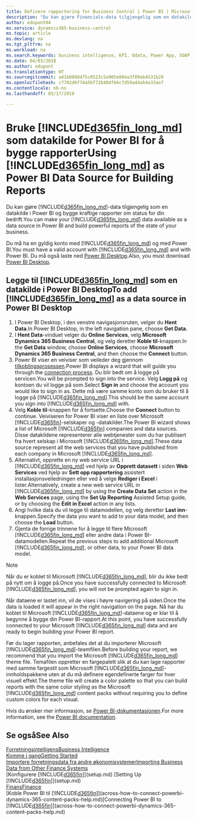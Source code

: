```yaml
---
title: Definere rapportering for Business Central i Power BI | Microsoft-dokumentasjon
description: "Du kan gjøre Financials-data tilgjengelig som en datakilde i Power BI og bygge kraftige rapporter om status for din bedrift."
author: edupont04
ms.service: dynamics365-business-central
ms.topic: article
ms.devlang: na
ms.tgt_pltfrm: na
ms.workload: na
ms.search.keywords: business intelligence, KPI, Odata, Power App, SOAP, analysis
ms.date: 04/03/2018
ms.author: edupont
ms.translationtype: HT
ms.sourcegitcommit: ad1b888d475c0523c5a905e804a3f89ab4531b28
ms.openlocfilehash: c7782d6f74a56f72b40dfb6cfd59a44ab4a33ae7
ms.contentlocale: nb-no
ms.lasthandoff: 05/17/2018

---
```

# <a name="using-included365finlongmdincludesd365finlongmdmd-as-power-bi-data-source-for-building-reports"></a><span data-ttu-id="816d3-103">Bruke [!INCLUDE[d365fin_long_md](includes/d365fin_long_md.md)] som datakilde for Power BI for å bygge rapporter</span><span class="sxs-lookup"><span data-stu-id="816d3-103">Using [!INCLUDE[d365fin_long_md](includes/d365fin_long_md.md)] as Power BI Data Source for Building Reports</span></span>
<span data-ttu-id="816d3-104">Du kan gjøre [!INCLUDE[d365fin_long_md](includes/d365fin_long_md.md)]-data tilgjengelig som en datakilde i Power BI og bygge kraftige rapporter om status for din bedrift.</span><span class="sxs-lookup"><span data-stu-id="816d3-104">You can make your [!INCLUDE[d365fin_long_md](includes/d365fin_long_md.md)] data available as a data source in Power BI and build powerful reports of the state of your business.</span></span>  

<span data-ttu-id="816d3-105">Du må ha en gyldig konto med [!INCLUDE[d365fin_long_md](includes/d365fin_long_md.md)] og med Power BI.</span><span class="sxs-lookup"><span data-stu-id="816d3-105">You must have a valid account with [!INCLUDE[d365fin_long_md](includes/d365fin_long_md.md)] and with Power BI.</span></span> <span data-ttu-id="816d3-106">Du må også laste ned [Power BI Desktop](https://powerbi.microsoft.com/en-us/desktop/).</span><span class="sxs-lookup"><span data-stu-id="816d3-106">Also, you must download [Power BI Desktop](https://powerbi.microsoft.com/en-us/desktop/).</span></span>  

## <a name="to-add-included365finlongmdincludesd365finlongmdmd-as-a-data-source-in-power-bi-desktop"></a><span data-ttu-id="816d3-107">Legge til [!INCLUDE[d365fin_long_md](includes/d365fin_long_md.md)] som en datakilde i Power BI Desktop</span><span class="sxs-lookup"><span data-stu-id="816d3-107">To add [!INCLUDE[d365fin_long_md](includes/d365fin_long_md.md)] as a data source in Power BI Desktop</span></span>
1. <span data-ttu-id="816d3-108">I Power BI Desktop, i den venstre navigasjonsruten, velger du **Hent Data**.</span><span class="sxs-lookup"><span data-stu-id="816d3-108">In Power BI Desktop, in the left navigation pane, choose **Get Data**.</span></span>
2. <span data-ttu-id="816d3-109">I **Hent Data**-vinduet velger du **Online Services**, velg **Microsoft Dynamics 365 Business Central**, og velg deretter **Koble til**-knappen.</span><span class="sxs-lookup"><span data-stu-id="816d3-109">In the **Get Data** window, choose **Online Services**, choose **Microsoft Dynamics 365 Business Central**, and then choose the **Connect** button.</span></span>
3. <span data-ttu-id="816d3-110">Power BI viser en veiviser som veileder deg gjennom [tilkoblingsprosessen](across-how-to-connect-powerbi-dynamics-365-content-packs-help.md).</span><span class="sxs-lookup"><span data-stu-id="816d3-110">Power BI displays a wizard that will guide you through the [connection process](across-how-to-connect-powerbi-dynamics-365-content-packs-help.md).</span></span> <span data-ttu-id="816d3-111">Du blir bedt om å logge på servicen.</span><span class="sxs-lookup"><span data-stu-id="816d3-111">You will be prompted to sign into the service.</span></span> <span data-ttu-id="816d3-112">Velg **Logg på** og kontoen du vil logge på som.</span><span class="sxs-lookup"><span data-stu-id="816d3-112">Select **Sign in** and choose the account you would like to sign in as.</span></span> <span data-ttu-id="816d3-113">Dette må være samme konto som du bruker til å logge på [!INCLUDE[d365fin_long_md](includes/d365fin_long_md.md)].</span><span class="sxs-lookup"><span data-stu-id="816d3-113">This should be the same account you sign into [!INCLUDE[d365fin_long_md](includes/d365fin_long_md.md)] with.</span></span>
4. <span data-ttu-id="816d3-114">Velg **Koble til**-knappen for å fortsette.</span><span class="sxs-lookup"><span data-stu-id="816d3-114">Choose the **Connect** button to continue.</span></span> <span data-ttu-id="816d3-115">Veiviseren for Power BI viser en liste over Microsoft [!INCLUDE[d365fin](includes/d365fin_md.md)]-selskaper og -datakilder.</span><span class="sxs-lookup"><span data-stu-id="816d3-115">The Power BI wizard shows a list of Microsoft [!INCLUDE[d365fin](includes/d365fin_md.md)] companies and data sources.</span></span> <span data-ttu-id="816d3-116">Disse datakildene representerer alle webtjenester som du har publisert fra hvert selskap i Microsoft [!INCLUDE[d365fin_long_md](includes/d365fin_long_md.md)].</span><span class="sxs-lookup"><span data-stu-id="816d3-116">These data source represent all the web services that you have published from each company in Microsoft [!INCLUDE[d365fin_long_md](includes/d365fin_long_md.md)].</span></span>
5. <span data-ttu-id="816d3-117">Alternativt, opprette en ny web service URL i [!INCLUDE[d365fin_long_md](includes/d365fin_long_md.md)] ved hjelp av **Opprett datasett** i siden **Web Services** ved hjelp av **Sett opp rapportering** assistert installasjonsveiledningen eller ved å velge **Rediger i Excel** i lister.</span><span class="sxs-lookup"><span data-stu-id="816d3-117">Alternatively, create a new web service URL in [!INCLUDE[d365fin_long_md](includes/d365fin_long_md.md)] by using the **Create Data Set** action in the **Web Services** page, using the **Set Up Reporting** Assisted Setup guide, or by choosing the **Edit in Excel** action in any lists.</span></span>
6. <span data-ttu-id="816d3-118">Angi hvilke data du vil legge til datamodellen, og velg deretter **Last inn**-knappen.</span><span class="sxs-lookup"><span data-stu-id="816d3-118">Specify the data you want to add to your data model, and then choose the **Load** button.</span></span>
7. <span data-ttu-id="816d3-119">Gjenta de forrige trinnene for å legge til flere Microsoft [!INCLUDE[d365fin_long_md](includes/d365fin_long_md.md)] eller andre data i Power BI-datamodellen.</span><span class="sxs-lookup"><span data-stu-id="816d3-119">Repeat the previous steps to add additional Microsoft [!INCLUDE[d365fin_long_md](includes/d365fin_long_md.md)], or other data, to your Power BI data model.</span></span>

> [!NOTE]  
> <span data-ttu-id="816d3-120">Når du er koblet til Microsoft [!INCLUDE[d365fin_long_md](includes/d365fin_long_md.md)], blir du ikke bedt på nytt om å logge på.</span><span class="sxs-lookup"><span data-stu-id="816d3-120">Once you have successfully connected to Microsoft [!INCLUDE[d365fin_long_md](includes/d365fin_long_md.md)], you will not be prompted again to sign in.</span></span>

<span data-ttu-id="816d3-121">Når dataene er lastet inn, vil de vises i høyre navigering på siden.</span><span class="sxs-lookup"><span data-stu-id="816d3-121">Once the data is loaded it will appear in the right navigation on the page.</span></span> <span data-ttu-id="816d3-122">Nå har du koblet til Microsoft [!INCLUDE[d365fin_long_md](includes/d365fin_long_md.md)]-dataene og er klar til å begynne å bygge din Power BI-rapport.</span><span class="sxs-lookup"><span data-stu-id="816d3-122">At this point, you have successfully connected to your Microsoft [!INCLUDE[d365fin_long_md](includes/d365fin_long_md.md)] data and are ready to begin building your Power BI report.</span></span> 

<span data-ttu-id="816d3-123">Før du lager rapporten, anbefales det at du importerer Microsoft [!INCLUDE[d365fin_long_md](includes/d365fin_long_md.md)]-teamfilen.</span><span class="sxs-lookup"><span data-stu-id="816d3-123">Before building your report, we recommend that you import the Microsoft [!INCLUDE[d365fin_long_md](includes/d365fin_long_md.md)] theme file.</span></span>  <span data-ttu-id="816d3-124">Temafilen oppretter en fargepalett slik at du kan lage rapporter med samme fargestil som Microsoft [!INCLUDE[d365fin_long_md](includes/d365fin_long_md.md)]-innholdspakkene uten at du må definere egendefinerte farger for hver visuell effekt.</span><span class="sxs-lookup"><span data-stu-id="816d3-124">The theme file will create a color palette so that you can build reports with the same color styling as the Microsoft [!INCLUDE[d365fin_long_md](includes/d365fin_long_md.md)] content packs without requiring you to define custom colors for each visual.</span></span>

<span data-ttu-id="816d3-125">Hvis du ønsker mer informasjon, se [Power BI-dokumentasjonen](https://powerbi.microsoft.com/documentation/powerbi-landing-page/).</span><span class="sxs-lookup"><span data-stu-id="816d3-125">For more information, see the [Power BI documentation](https://powerbi.microsoft.com/documentation/powerbi-landing-page/).</span></span>

## <a name="see-also"></a><span data-ttu-id="816d3-126">Se også</span><span class="sxs-lookup"><span data-stu-id="816d3-126">See Also</span></span>
[<span data-ttu-id="816d3-127">Forretningsintelligens</span><span class="sxs-lookup"><span data-stu-id="816d3-127">Business Intelligence</span></span>](bi.md)  
[<span data-ttu-id="816d3-128">Komme i gang</span><span class="sxs-lookup"><span data-stu-id="816d3-128">Getting Started</span></span>](product-get-started.md)  
[<span data-ttu-id="816d3-129">Importere forretningsdata fra andre økonomisystemer</span><span class="sxs-lookup"><span data-stu-id="816d3-129">Importing Business Data from Other Finance Systems</span></span>](across-import-data-configuration-packages.md)  
<span data-ttu-id="816d3-130">[Konfigurere [!INCLUDE[d365fin](includes/d365fin_md.md)]](setup.md) </span><span class="sxs-lookup"><span data-stu-id="816d3-130">[Setting Up [!INCLUDE[d365fin](includes/d365fin_md.md)]](setup.md) </span></span>  
[<span data-ttu-id="816d3-131">Finans</span><span class="sxs-lookup"><span data-stu-id="816d3-131">Finance</span></span>](finance.md)  
<span data-ttu-id="816d3-132">[Koble Power BI til [!INCLUDE[d365fin](includes/d365fin_md.md)]](across-how-to-connect-powerbi-dynamics-365-content-packs-help.md)</span><span class="sxs-lookup"><span data-stu-id="816d3-132">[Connecting Power BI to [!INCLUDE[d365fin](includes/d365fin_md.md)]](across-how-to-connect-powerbi-dynamics-365-content-packs-help.md)</span></span>  


